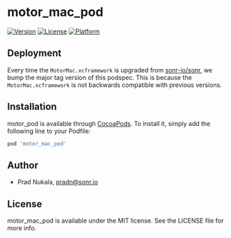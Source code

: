 # motor_mac_pod

[![Version](https://img.shields.io/cocoapods/v/motor_mac_pod.svg?style=flat)](https://cocoapods.org/pods/motor_mac_pod)
[![License](https://img.shields.io/cocoapods/l/motor_mac_pod.svg?style=flat)](https://cocoapods.org/pods/motor_mac_pod)
[![Platform](https://img.shields.io/cocoapods/p/motor_mac_pod.svg?style=flat)](https://cocoapods.org/pods/motor_mac_pod)

## Deployment

Every time the `MotorMac.xcframework` is upgraded from [sonr-io/sonr](https://github.com/sonr-io/sonr), we bump the major tag version of this podspec. This is because the `MotorMac.xcframework` is not backwards compatible with previous versions.

## Installation

motor_pod is available through [CocoaPods](https://cocoapods.org). To install
it, simply add the following line to your Podfile:

```ruby
pod 'motor_mac_pod'
```

## Author

- Prad Nukala, pradn@sonr.io

## License

motor_mac_pod is available under the MIT license. See the LICENSE file for more info.

